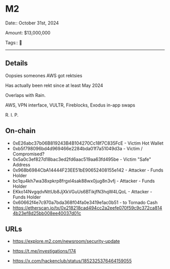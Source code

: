 # M2

Date:: October 31st, 2024

Amount: $13,000,000

Tags:: 🔐

---


## Details

Oopsies someones AWS got rektsies

Has actually been rekt since at least May 2024

Overlaps with Rain.

AWS, VPN interface, VULTR, Fireblocks, Exodus in-app swaps

R. I. P.

## On-chain

- 0xE26abc37b06B819243B4B104270Cc18f7C835FcE - Victim Hot Wallet
- 0xb5f798096bd4d969466e2284bda01f7a51049d3a - Victim / Compromised?
- 0x5a0c3ef827d18bac3ed2fd6aac519aa63fd495be - Victim "Safe" Address
- 0x968b6984CbA14444F23EE51bE90652408155e142 - Attacker - Funds Holder
- bc1qu4kh7wa38xpkrp8frgxl4sak88wx0jug8n3vfj - Attacker - Funds Holder
- EKko14NvgqdvNttUb8JjXkVGuUs6BTikjfN3hqW4LQoL - Attacker - Funds Holder
- 0x60662f4e7c970a7bda368f04fa0e3419e1ac0b51  - to Tornado Cash
- https://etherscan.io/tx/0x218218cad494cc2a2eefe070f59c9c372ca8144b23ef8d25bb008ee40037d01c


## URLs

- https://explore.m2.com/newsroom/security-update

- https://t.me/investigations/174

- https://x.com/hackenclub/status/1852325376464159055